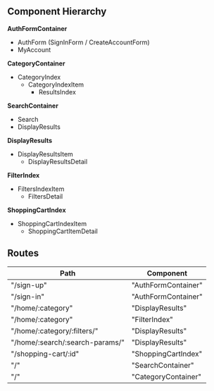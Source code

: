 ## Component Hierarchy

**AuthFormContainer**
  - AuthForm (SignInForm / CreateAccountForm)
  - MyAccount

**CategoryContainer**
  - CategoryIndex
    + CategoryIndexItem
      - ResultsIndex

**SearchContainer**
  - Search
  - DisplayResults

**DisplayResults**
  - DisplayResultsItem
    + DisplayResultsDetail

**FilterIndex**
  - FiltersIndexItem
    + FiltersDetail

**ShoppingCartIndex**
  - ShoppingCartIndexItem
    + ShoppingCartItemDetail


## Routes

|Path   | Component   |
|-------|-------------|
| "/sign-up" | "AuthFormContainer" |
| "/sign-in" | "AuthFormContainer" |
| "/home/:category" | "DisplayResults" |
| "/home/:category" | "FilterIndex" |
| "/home/:category/:filters/" | "DisplayResults" |
| "/home/:search/:search-params/" | "DisplayResults" |
| "/shopping-cart/:id" | "ShoppingCartIndex" |
| "/" | "SearchContainer" |
| "/" | "CategoryContainer" |
